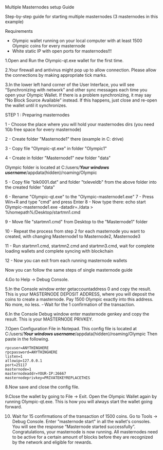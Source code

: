Multiple Masternodes setup Guide

Step-by-step guide for starting multiple masternodes (3 masternodes in this example)

Requirements
 - Olympic wallet running on your local computer with at least 1500 Olympic coins for every masternode 
 - White static IP with open ports for masternodes!!!

1.Open and Run the Olympic-qt.exe wallet for the first time.  

2.Your firewall and antivirus might pop up to allow connection. Please allow the connections by making appropriate tick marks.

3.In the lower left hand corner of the User Interface, you will see “Synchronizing with network” and other sync messages each time you open your Olympic Wallet. If there is a problem synchronizing, it may say “No Block Source Available” instead. If this happens, just close and re-open the wallet until it synchronizes. 

STEP 1 : Preparing masternodes

1 - Choose the place where you will hold your masternodes dirs (you need 1Gb free space for every masternode)

2 - Create folder "Masternode1" there (example in C: drive)

3 - Copy file "Olympic-qt.exe" in folder "Olympic1"

4 - Create in folder "Masternode1" new folder "data"

Olympic folder is located at C:/users/***Your windows username***/appdata(hidden)/roaming/Olympic

5 - Copy file "blk0001.dat" and folder "txleveldb" from the above folder into the created folder "data" 

6 - Rename "Olympic-qt.exe" to the "Olympic-masternode1.exe" 
7 - Press Win+R and type "cmd" and press Enter
8 - Now type there:
echo start Olympic-masternode1.exe -datadir=./data > %homepath%/Desktop/startmn1.cmd

9 - Move file "startmn1.cmd" from Desktop to the "Masternode1" folder

10 - Repeat the process from step 2 for each masternode you want to created, with changing Masternode1 to Masternode2, Masternode3

11 - Run startmn1.cmd, startmn2.cmd and startmn3.cmd, wait for complete loading wallets and complete syncing with blockchain

12 - Now you can exit from each running masternode wallets


Now you can follow the same steps of single masternode guide

4.Go to Help -> Debug Console.

5.In the Console window enter getaccountaddress 0 and copy the result. This is your MASTERNODE DEPOSIT ADDRESS, where you will deposit the coins to create a masternode. Pay 1500 Olympic exactly into this address. No more, no less.
-·Wait for the 1 confirmation of the transaction.

6.In the Console Debug window enter masternode genkey and copy the result. This is your MASTERNODE PRIVKEY.

7.Open Configuration File in Notepad. This config file is located at C:/users/***Your windows username***/appdata(hidden)/roaming/Olympic  Then paste in the following.

	rpcuser=ANYTHINGHERE
	rpcpassword=ANYTHINGHERE
	listen=1
	allowip=127.0.0.1
	port=25117
	masternode=1
	masternodeaddr=YOUR-IP:26667
	masternodeprivkey=PRIVATEKEYREPLACETHIS

8.Now save and close the config file.

9.Close the wallet by going to File -> Exit.
Open the Olympic Wallet again by running Olympic-qt.exe. This is how you will always start the wallet going forward.

10. Wait for 15 confirmations of the transaction of 1500 coins.
Go to Tools -> Debug Console. Enter "masternode start" in all the wallet's consoles. You will see the response “Masternode started successfully”. Congratulations, your masternode is now running.
All masternodes need to be active for a certain amount of blocks before they are recognized by the network and eligible for rewards.

